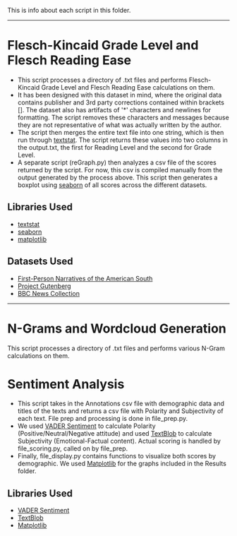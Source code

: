 This is info about each script in this folder.
***

# Flesch-Kincaid Grade Level and Flesch Reading Ease
- This script processes a directory of .txt files and performs Flesch-Kincaid Grade Level and Flesch Reading Ease calculations on them.
- It has been designed with this dataset in mind, where the original data contains publisher and 3rd party corrections contained within brackets []. The dataset also has artifacts of '*' characters and newlines for formatting. The script removes these characters and messages because they are not representative of what was actually written by the author.
- The script then merges the entire text file into one string, which is then run through [textstat](https://github.com/shivam5992/textstat). The script returns these values into two columns in the output.txt, the first for Reading Level and the second for Grade Level.
- A separate script (reGraph.py) then analyzes a csv file of the scores returned by the script. For now, this csv is compiled manually from the output generated by the process above. This script then generates a boxplot using [seaborn](https://seaborn.pydata.org/index.html) of all scores across the different datasets.

## Libraries Used

- [textstat](https://github.com/shivam5992/textstat)
- [seaborn](https://seaborn.pydata.org/index.html)
- [matplotlib](https://matplotlib.org/stable/contents.html)

## Datasets Used

- [First-Person Narratives of the American South](https://docsouth.unc.edu/fpn/)
- [Project Gutenberg](https://www.gutenberg.org/)
- [BBC News Collection](https://www.kaggle.com/pariza/bbc-news-summary)

***
# N-Grams and Wordcloud Generation
This script processes a directory of .txt files and performs various N-Gram calculations on them.

# Sentiment Analysis
- This script takes in the Annotations csv file with demographic data and titles of the texts and returns a csv file with Polarity and Subjectivity of each text. File prep and processing is done in file_prep.py.
- We used [VADER Sentiment](https://github.com/cjhutto/vaderSentiment) to calculate Polarity (Positive/Neutral/Negative attitude) and used [TextBlob](textblob.readthedocs.io/) to calculate Subjectivity (Emotional-Factual content). Actual scoring is handled by file_scoring.py, called on by file_prep.
- Finally, file_display.py contains functions to visualize both scores by demographic. We used [Matplotlib](https://matplotlib.org/) for the graphs included in the Results folder.
## Libraries Used
- [VADER Sentiment](https://github.com/cjhutto/vaderSentiment)
- [TextBlob](textblob.readthedocs.io/)
- [Matplotlib](https://matplotlib.org/)
